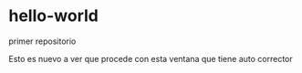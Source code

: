 # hello-world
primer repositorio

Esto es nuevo a ver que procede con esta  ventana que tiene auto corrector
